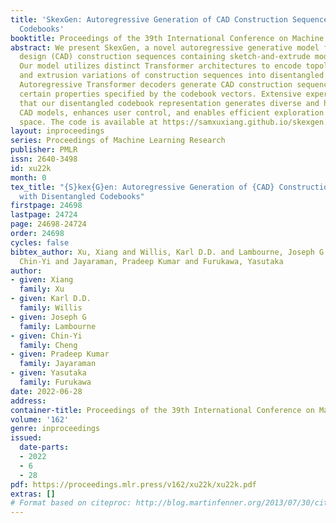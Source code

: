 ```yaml
---
title: 'SkexGen: Autoregressive Generation of CAD Construction Sequences with Disentangled
  Codebooks'
booktitle: Proceedings of the 39th International Conference on Machine Learning
abstract: We present SkexGen, a novel autoregressive generative model for computer-aided
  design (CAD) construction sequences containing sketch-and-extrude modeling operations.
  Our model utilizes distinct Transformer architectures to encode topological, geometric,
  and extrusion variations of construction sequences into disentangled codebooks.
  Autoregressive Transformer decoders generate CAD construction sequences sharing
  certain properties specified by the codebook vectors. Extensive experiments demonstrate
  that our disentangled codebook representation generates diverse and high-quality
  CAD models, enhances user control, and enables efficient exploration of the design
  space. The code is available at https://samxuxiang.github.io/skexgen.
layout: inproceedings
series: Proceedings of Machine Learning Research
publisher: PMLR
issn: 2640-3498
id: xu22k
month: 0
tex_title: "{S}kex{G}en: Autoregressive Generation of {CAD} Construction Sequences
  with Disentangled Codebooks"
firstpage: 24698
lastpage: 24724
page: 24698-24724
order: 24698
cycles: false
bibtex_author: Xu, Xiang and Willis, Karl D.D. and Lambourne, Joseph G and Cheng,
  Chin-Yi and Jayaraman, Pradeep Kumar and Furukawa, Yasutaka
author:
- given: Xiang
  family: Xu
- given: Karl D.D.
  family: Willis
- given: Joseph G
  family: Lambourne
- given: Chin-Yi
  family: Cheng
- given: Pradeep Kumar
  family: Jayaraman
- given: Yasutaka
  family: Furukawa
date: 2022-06-28
address:
container-title: Proceedings of the 39th International Conference on Machine Learning
volume: '162'
genre: inproceedings
issued:
  date-parts:
  - 2022
  - 6
  - 28
pdf: https://proceedings.mlr.press/v162/xu22k/xu22k.pdf
extras: []
# Format based on citeproc: http://blog.martinfenner.org/2013/07/30/citeproc-yaml-for-bibliographies/
---
```

